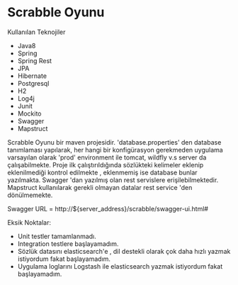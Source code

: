 # Scrabble Oyunu

Kullanılan Teknojiler
 - Java8
 - Spring
 - Spring Rest
 - JPA
 - Hibernate
 - Postgresql
 - H2
 - Log4j
 - Junit
 - Mockito
 - Swagger
 - Mapstruct

Scrabble Oyunu bir maven projesidir. 'database.properties' den database tanımlaması yapılarak, her hangi bir konfigürasyon gerekmeden uygulama varsayılan olarak 'prod' environment ile tomcat, wildfly v.s server da çalışabilmekte. Proje ilk çalıştırıldığında sözlükteki kelimeler eklenip eklenilmediği kontrol edilmekte , eklenmemiş ise database bunlar yazılmakta. Swagger 'dan yazılmış olan rest servislere erişilebilmektedir. Mapstruct kullanılarak gerekli olmayan datalar rest service 'den dönülmemekte.

Swagger URL = http://${server_address}/scrabble/swagger-ui.html#

Eksik Noktalar:
    
   - Unit testler tamamlanmadı.
   - Integration testlere başlayamadım.
   - Sözlük datasını elasticsearch'e , dil destekli olarak çok daha hızlı yazmak istiyordum fakat başlayamadım.
   - Uygulama loglarını Logstash ile elasticsearch yazmak istiyordum fakat başlayamadım.
   

